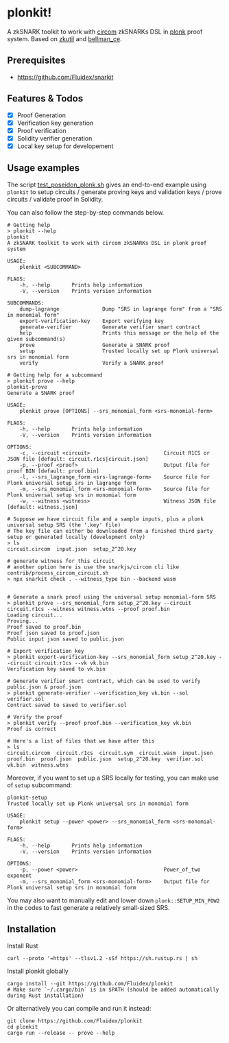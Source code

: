 # plonkit!

A zkSNARK toolkit to work with [circom](https://github.com/iden3/circom) zkSNARKs DSL in [plonk](https://eprint.iacr.org/2019/953) proof system. Based on [zkutil](https://github.com/poma/zkutil) and [bellman_ce](https://github.com/matter-labs/bellman).

## Prerequisites
+ https://github.com/Fluidex/snarkit

## Features & Todos

 + [x] Proof Generation
 + [x] Verification key generation
 + [x] Proof verification
 + [x] Solidity verifier generation
 + [x] Local key setup for developement

## Usage examples

The script [test_poseidon_plonk.sh](https://github.com/Fluidex/plonkit/blob/master/test_poseidon_plonk.sh) gives an end-to-end example using `plonkit` to setup circuits / generate proving keys and validation keys / prove circuits / validate proof in Solidity.

You can also follow the step-by-step commands below.

```shell script
# Getting help
> plonkit --help
plonkit 
A zkSNARK toolkit to work with circom zkSNARKs DSL in plonk proof system

USAGE:
    plonkit <SUBCOMMAND>

FLAGS:
    -h, --help       Prints help information
    -V, --version    Prints version information

SUBCOMMANDS:
    dump-lagrange              Dump "SRS in lagrange form" from a "SRS in monomial form"
    export-verification-key    Export verifying key
    generate-verifier          Generate verifier smart contract
    help                       Prints this message or the help of the given subcommand(s)
    prove                      Generate a SNARK proof
    setup                      Trusted locally set up Plonk universal srs in monomial form
    verify                     Verify a SNARK proof

# Getting help for a subcommand
> plonkit prove --help
plonkit-prove 
Generate a SNARK proof

USAGE:
    plonkit prove [OPTIONS] --srs_monomial_form <srs-monomial-form>

FLAGS:
    -h, --help       Prints help information
    -V, --version    Prints version information

OPTIONS:
    -c, --circuit <circuit>                        Circuit R1CS or JSON file [default: circuit.r1cs|circuit.json]
    -p, --proof <proof>                            Output file for proof BIN [default: proof.bin]
    -l, --srs_lagrange_form <srs-lagrange-form>    Source file for Plonk universal setup srs in lagrange form
    -m, --srs_monomial_form <srs-monomial-form>    Source file for Plonk universal setup srs in monomial form
    -w, --witness <witness>                        Witness JSON file [default: witness.json]

# Suppose we have circuit file and a sample inputs, plus a plonk universal setup SRS (the '.key' file)
# The key file can either be downloaded from a finished third party setup or generated locally (development only)
> ls
circuit.circom  input.json  setup_2^20.key

# generate witness for this circuit
# another option here is use the snarkjs/circom cli like contrib/process_circom_circuit.sh
> npx snarkit check . --witness_type bin --backend wasm


# Generate a snark proof using the universal setup monomial-form SRS
> plonkit prove --srs_monomial_form setup_2^20.key --circuit circuit.r1cs --witness witness.wtns --proof proof.bin
Loading circuit...
Proving...
Proof saved to proof.bin
Proof json saved to proof.json
Public input json saved to public.json

# Export verification key
> plonkit export-verification-key --srs_monomial_form setup_2^20.key --circuit circuit.r1cs --vk vk.bin
Verification key saved to vk.bin

# Generate verifier smart contract, which can be used to verify public.json & proof.json
> plonkit generate-verifier --verification_key vk.bin --sol verifier.sol
Contract saved to saved to verifier.sol

# Verify the proof
> plonkit verify --proof proof.bin --verification_key vk.bin
Proof is correct

# Here's a list of files that we have after this
> ls
circuit.circom  circuit.r1cs  circuit.sym  circuit.wasm  input.json  proof.bin  proof.json  public.json  setup_2^20.key  verifier.sol  vk.bin  witness.wtns
```

Moreover, if you want to set up a SRS locally for testing, you can make use of `setup` subcommand:

```
plonkit-setup 
Trusted locally set up Plonk universal srs in monomial form

USAGE:
    plonkit setup --power <power> --srs_monomial_form <srs-monomial-form>

FLAGS:
    -h, --help       Prints help information
    -V, --version    Prints version information

OPTIONS:
    -p, --power <power>                            Power_of_two exponent
    -m, --srs_monomial_form <srs-monomial-form>    Output file for Plonk universal setup srs in monomial form
```

You may also want to manually edit and lower down `plonk::SETUP_MIN_POW2` in the codes to fast generate a relatively small-sized SRS.

## Installation

Install Rust

```shell script
curl --proto '=https' --tlsv1.2 -sSf https://sh.rustup.rs | sh
```

Install plonkit globally

```shell script
cargo install --git https://github.com/Fluidex/plonkit
# Make sure `~/.cargo/bin` is in $PATH (should be added automatically during Rust installation)
```

Or alternatively you can compile and run it instead:

```shell script
git clone https://github.com/Fluidex/plonkit
cd plonkit
cargo run --release -- prove --help
```
